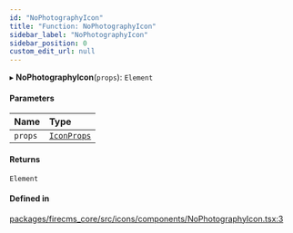 ```yaml
---
id: "NoPhotographyIcon"
title: "Function: NoPhotographyIcon"
sidebar_label: "NoPhotographyIcon"
sidebar_position: 0
custom_edit_url: null
---
```


▸ **NoPhotographyIcon**(`props`): `Element`

#### Parameters

| Name | Type |
| :------ | :------ |
| `props` | [`IconProps`](../types/IconProps.md) |

#### Returns

`Element`

#### Defined in

[packages/firecms_core/src/icons/components/NoPhotographyIcon.tsx:3](https://github.com/FireCMSco/firecms/blob/d45f3739/packages/firecms_core/src/icons/components/NoPhotographyIcon.tsx#L3)
